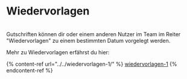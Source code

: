 # Wiedervorlagen

\
Gutschriften können dir oder einem anderen Nutzer im Team im Reiter "Wiedervorlagen" zu einem bestimmten Datum vorgelegt werden.‌

Mehr zu Wiedervorlagen erfährst du hier:

{% content-ref url="../../wiedervorlagen-1/" %}
[wiedervorlagen-1](../../wiedervorlagen-1/)
{% endcontent-ref %}


